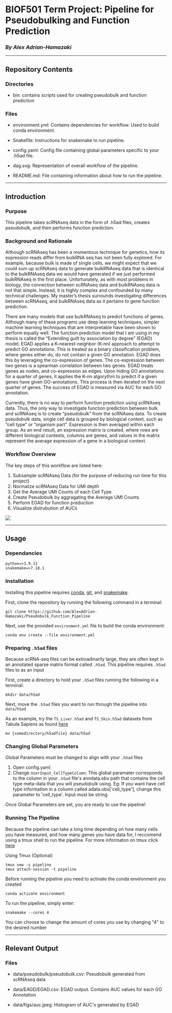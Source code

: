 # BIOF501 Term Project: Pipeline for Pseudobulking and Function Prediction 

### *By Alex Adrian-Hamazaki*

--------------------

## Repository Contents

### Directories

 + bin: contains scripts used for creating pseudobulk and function prediction
 
### Files
 
 + environment.yml: Contains dependencies for workflow. Used to build conda environment.
 
 + Snakefile: Instructions for snakemake to run pipeline.

 + config.yaml: Config file containing global parameters specific to your .h5ad file.
 
 + dag.svg: Representation of overall workflow of the pipeline.
 
 + README.md: File containing information about how to run the pipeline.


--------------------


## Introduction


### Purpose

This pipeline takes scRNAseq data in the form of .h5ad files, creates pseudobulk, and then performs function prediction.

### Background and Rationale

Although scRNAseq has been a momentous technique for genetics, how its expression reads differ from bulkRNA seq has not been fully explored. For example, because bulk is made of single cells, we might expect that we could sum up scRNAseq data to generate bulkRNAseq data that is identical to the bulkRNAseq data we would have generated if we just performed bulkRNAseq in the first place. Unfortunately, as with most problems in biology, the connection between scRNAseq data and bulkRNAseq data is not that simple. Instead, it is highly complex and confounded by many technical challenges. My master’s thesis surrounds investigating differences between scRNAseq, and bulkRNAseq data as it pertains to gene function prediction.

There are many models that use bulkRNAseq to predict functions of genes. Although many of these programs use deep learning techniques, simpler machine learning techniques that are interpretable have been shown to perform equally well. The function prediction model that I am using in my thesis is called the “Extending guilt by association by degree” (EGAD) model. EGAD applies a K-nearest-neighbor (K-nn) approach to attempt to predict GO annotations. This is treated as a binary classification problem, where genes either do, do not contain a given GO annotation. EGAD does this by leveraging the co-expression of genes. The co-expression between two genes is a spearman correlation between two genes. EGAD treats genes as nodes, and co-expression as edges. Upon hiding GO annotations for a quarter of genes, it applies the K-nn algorythm to predict if a given genes have  given GO-annotations. This process is then iterated on the next quarter of genes. The success of EGAD is measured via AUC for each GO annotation.

Currently, there is no way to perform function prediction using scRNAseq data. Thus, the only way to investigate function prediction between bulk and scRNAseq is to create  “pseudobulk” from the scRNAseq data. To create pseudobulk data, single cell data is grouped by biological context, such as “cell type” or “organism part”. Expression is then averaged within each group. As an end result, an expression matrix is created, where rows are different biological contexts, columns are genes, and values in the matrix represent the average expression of a gene in a biological context. 

### Workflow Overview

The key steps of this workflow are listed here:

1. Subsample scRNAseq Data (for the purpose of reducing run time for this project)
2. Normalize scRNAseq Data for UMI depth
3. Get the Average UMI Counts of each Cell Type
4. Create Pseudobulk by aggragating the Average UMI Counts
5. Perform EGAD for function preduction
6. Visualize distrubution of AUCs

![](dag.svg) 


--------------------


## Usage

### Dependancies

```
python=>3.9.13
snakemake=>7.18.1

```

### Installation

Installing this pipeline requires [conda](https://conda.io/projects/conda/en/stable/user-guide/install/download.html), [git](https://git-scm.com/book/en/v2/Getting-Started-Installing-Git), and [snakemake](https://snakemake.readthedocs.io/en/stable/getting_started/installation.html).


First, clone the repository by running the following command in a terminal:

```
git clone https://github.com/AlexAdrian-Hamazaki/Pseudobulk_Function_Pipeline

```

Next, use the provided `environment.yml` file to build the conda environment:

```
conda env create --file environment.yml

```

### Preparing `.h5ad` files

Because scRNA-seq files can be extroadinarily large, they are often kept in an annotated sparse matrix format called `.h5ad`.
This pipeline requires `.h5ad` files to as an input

First, create a directory to hold your `.h5ad` files running the following in a terminal:

```
mkdir data/h5ad

```

Next, move the `.h5ad` files you want to run through the pipeline into `data/h5ad`

As an example, try the `TS_Liver.h5ad` and `TS_Skin.h5ad` datasets from Tabula Sapiens as found [here](https://figshare.com/articles/dataset/Tabula_Sapiens_release_1_0/14267219)

```
mv {somedirectory/h5adfile} data/h5ad

```
### Changing Global Parameters

Global Parameters must be changed to align with your `.h5ad` files

1) Open config.yaml
2) Change `UserInput_CellTypeColumn`: This global paramater corresponds to the column in your `.h5ad` file's anndata.obs path that contains the cell type                                         meta-data that you will pseudobulk using. Eg: If you want have cell type information in a column called                                                     adata.obs['cell_type'], change this parameter to 'cell_type'. Input must be string.

Once Global Parameters are set, you are ready to use the pipeline!

### Running The Pipeline

Because the pipeline can take a long time depending on how many cells you have measured, and how many genes you have data for, I reccomend using a tmux shell to run the pipeline. For more informaton on tmux click [here](https://linuxize.com/post/getting-started-with-tmux/)

Using Tmux (Optional)
```
tmux new -s pipeline
tmux attach-session -t pipeline

```

Before running the pipeline you need to activate the conda environment you created

```
conda activate environment

```

To run the pipeline, simply enter:

```
snakemake --cores 4

```
You can choose to change the amount of cores you use by changing "4" to the desired number


--------------------


## Relevant Output

### Files
 
 + data/pseudobulk/pseudobulk.csv: Pseudobulk generated from scRNAseq data

 + data/EAGD/EGAD.csv: EGAD output. Contains AUC values for each GO Annotation
 
 + data/figs/auc.jpeg: Histogram of AUC's generated by EGAD
